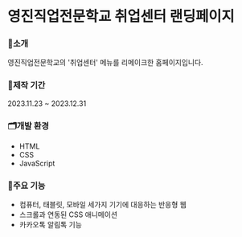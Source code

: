 # 영진직업전문학교 취업센터 랜딩페이지


### 🔎소개
영진직업전문학교의 '취업센터' 메뉴를 리메이크한 홈페이지입니다.

### 📅제작 기간
2023.11.23 ~ 2023.12.31

### 🗂개발 환경
- HTML
- CSS
- JavaScript

### 📌주요 기능
- 컴퓨터, 태블릿, 모바일 세가지 기기에 대응하는 반응형 웹
- 스크롤과 연동된 CSS 애니메이션
- 카카오톡 알림톡 기능
